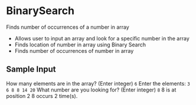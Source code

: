 # BinarySearch
Finds number of occurrences of a number in array
 * Allows user to input an array and look for a specific number in the array
 * Finds location of number in array using Binary Search
 * Finds number of occurrences of number in array
 
## Sample Input
How many elements are in the array? (Enter integer)
`6`
Enter the elements:
`3
6
8
8
14
20`
What number are you looking for? (Enter integer)
`8`
8 is at position 2
8 occurs 2 time(s).
